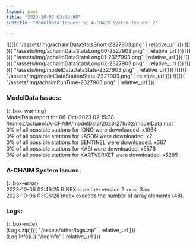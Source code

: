 ```yaml
---
layout: post
title: "2023-10-06 03:00:00"
subtitle: "ModelData Issues: 5; A-CHAIM System Issues: 2"

---
```


![]({{ "/assets/img/achaimDataStatsShort-2327903.png" | relative_url }})
![]({{ "/assets/img/achaimDataStatsLong00-2327903.png" | relative_url }})
![]({{ "/assets/img/achaimDataStatsLong01-2327903.png" | relative_url }})
![]({{ "/assets/img/achaimDataStatsLong02-2327903.png" | relative_url }})
![]({{ "/assets/img/modelDataDataStats-2327903.png" | relative_url }})
![]({{ "/assets/img/modelDataStationStats-2327903.png" | relative_url }})
![]({{ "/assets/img/achaimRunTime-2327903.png" | relative_url }})


### ModelData Issues:  
  
{: .box-warning}  
 ModelData report for 06-Oct-2023 02:15:38   
 /home2/achaim1/A-CHAIM/modelData/2023/279/02/modelData.mat   
 0% of all possible stations for IONO were downloaded. x1064   
 0% of all possible stations for JASON were downloaded. x2   
 0% of all possible stations for SENTINEL were downloaded. x367   
 0% of all possible stations for KASI were downloaded. x5576   
 0% of all possible stations for KARTVERKET were downloaded. x5285   
  
### A-CHAIM System Issues:  
  
{: .box-error}  
2023-10-06 02:49:25 RINEX is neither version 2.xx or 3.xx  
2023-10-06 03:06:28 Index exceeds the number of array elements (48).  

### Logs:  
  
{: .box-note}  
[Logs.zip]({{ "/assets/other/logs.zip" | relative_url }})  
[Log Info]({{ "/logInfo" | relative_url }})  
